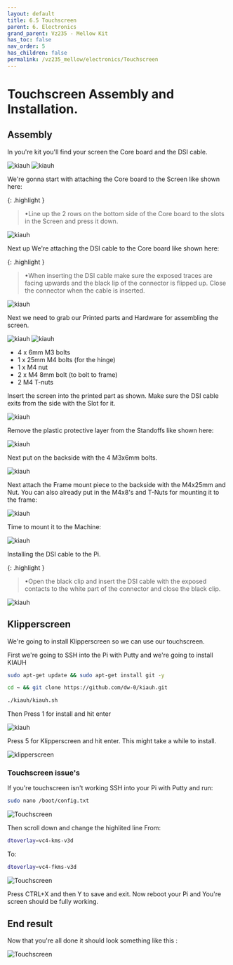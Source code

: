 ```yaml
---
layout: default
title: 6.5 Touchscreen
parent: 6. Electronics
grand_parent: Vz235 - Mellow Kit
has_toc: false
nav_order: 5
has_children: false
permalink: /vz235_mellow/electronics/Touchscreen
---
```


# Touchscreen Assembly and Installation.

## Assembly

In you're kit you'll find your screen the Core board and the DSI cable.

![kiauh](../../assets/images/manual/vz235_printed/electronics/Firmware/Touchscreen/Core.jpg)
![kiauh](../../assets/images/manual/vz235_printed/electronics/Firmware/Touchscreen/Overview.jpg)

We're gonna start with attaching the Core board to the Screen like shown here:

{: .highlight }
> &#8226;Line up the 2 rows on the bottom side of the Core board to the slots in the Screen and press it down.

![kiauh](../../assets/images/manual/vz235_printed/electronics/Firmware/Touchscreen/Core_Attach.jpg)



Next up We're attaching the DSI cable to the Core board like shown here: 

{: .highlight }
> &#8226;When inserting the DSI cable make sure the exposed traces are facing upwards and the black lip of the connector is flipped up.
Close the connector when the cable is inserted.

![kiauh](../../assets/images/manual/vz235_printed/electronics/Firmware/Touchscreen/Core_DSI.jpg)

Next we need to grab our Printed parts and Hardware for assembling the screen.

![kiauh](../../assets/images/manual/vz235_printed/electronics/Firmware/Touchscreen/Printed_Parts.jpg)
![kiauh](../../assets/images/manual/vz235_printed/electronics/Firmware/Touchscreen/Hardware.jpg)

- 4 x 6mm M3 bolts
- 1 x 25mm M4 bolts (for the hinge)
- 1 x M4 nut
- 2 x M4 8mm bolt (to bolt to frame)
- 2 M4 T-nuts


Insert the screen into the printed part as shown. Make sure the DSI cable exits from the side with the Slot for it.

![kiauh](../../assets/images/manual/vz235_printed/electronics/Firmware/Touchscreen/Assembly1.jpg)

Remove the plastic protective layer from the Standoffs like shown here:

![kiauh](../../assets/images/manual/vz235_printed/electronics/Firmware/Touchscreen/Assembly2.jpg)

Next put on the backside with the 4 M3x6mm bolts.

![kiauh](../../assets/images/manual/vz235_printed/electronics/Firmware/Touchscreen/Assembly3.jpg)

Next attach the Frame mount piece to the backside with the M4x25mm and Nut. You can also already put in the M4x8's and T-Nuts for mounting it to the frame:

![kiauh](../../assets/images/manual/vz235_printed/electronics/Firmware/Touchscreen/Assembly4.jpg)

Time to mount it to the Machine:

![kiauh](../../assets/images/manual/vz235_printed/electronics/Firmware/Touchscreen/Assembly5.jpg)

Installing the DSI cable to the Pi.

{: .highlight }
> &#8226;Open the black clip and insert the DSI cable with the exposed contacts to the white part of the connector and close the black clip.

![kiauh](../../assets/images/manual/vz235_printed/electronics/Firmware/Touchscreen/Pi_DSI.jpg)


## Klipperscreen

We're going to install Klipperscreen so we can use our touchscreen.

First we're going to SSH into the Pi with Putty and we're going to install KIAUH

```bash
sudo apt-get update && sudo apt-get install git -y
```
```bash
cd ~ && git clone https://github.com/dw-0/kiauh.git
```
```bash
./kiauh/kiauh.sh
```

Then Press 1 for install and hit enter

![kiauh](../../assets/images/manual/vz235_printed/electronics/Firmware/Touchscreen/KIAUH.PNG)

Press 5 for Klipperscreen and hit enter. This might take a while to install.

![klipperscreen](../../assets/images/manual/vz235_printed/electronics/Firmware/Touchscreen/klipperscreen.PNG)

### Touchscreen issue's

If you're touchscreen isn't working SSH into your Pi with Putty and run:

```bash
sudo nano /boot/config.txt
```
![Touchscreen](../../assets/images/manual/vz235_printed/electronics/Firmware/Touchscreen/Touchscreen.PNG)

Then scroll down and change the highlited line From: 
```bash
dtoverlay=vc4-kms-v3d
```

To: 

```bash
dtoverlay=vc4-fkms-v3d
```
![Touchscreen](../../assets/images/manual/vz235_printed/electronics/Firmware/Touchscreen/TouchscreenEdit.PNG)


Press CTRL+X and then Y to save and exit. Now reboot your Pi and You're screen should be fully working.


## End result

Now that you're all done it should look something like this :

![Touchscreen](../../assets/images/manual/vz235_printed/electronics/Firmware/Touchscreen/Install.jpg)